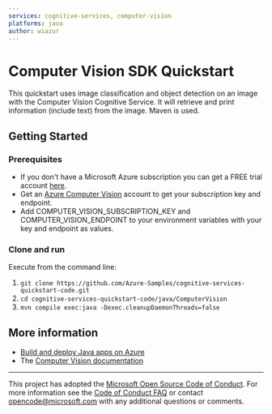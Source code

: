 ```yaml
---
services: cognitive-services, computer-vision
platforms: java
author: wiazur
---
```


# Computer Vision SDK Quickstart

This quickstart uses image classification and object detection on an image with the Computer Vision Cognitive Service. It will retrieve and print information (include text) from the image. Maven is used.

## Getting Started

### Prerequisites
- If you don't have a Microsoft Azure subscription you can get a FREE trial account [here](http://go.microsoft.com/fwlink/?LinkId=330212).
- Get an [Azure Computer Vision](https://azure.microsoft.com/en-us/services/cognitive-services/computer-vision/) account to get your subscription key and endpoint.
- Add COMPUTER_VISION_SUBSCRIPTION_KEY and COMPUTER_VISION_ENDPOINT to your environment variables with your key and endpoint as values.

### Clone and run

Execute from the command line:

1. `git clone https://github.com/Azure-Samples/cognitive-services-quickstart-code.git`
1. `cd cognitive-services-quickstart-code/java/ComputerVision`
1. `mvn compile exec:java -Dexec.cleanupDaemonThreads=false`

## More information 

- [Build and deploy Java apps on Azure](http://azure.com/java)
- The [Computer Vision documentation](https://docs.microsoft.com/en-us/azure/cognitive-services/computer-vision/index)

---

This project has adopted the [Microsoft Open Source Code of Conduct](https://opensource.microsoft.com/codeofconduct/). For more information see the [Code of Conduct FAQ](https://opensource.microsoft.com/codeofconduct/faq/) or contact [opencode@microsoft.com](mailto:opencode@microsoft.com) with any additional questions or comments.
